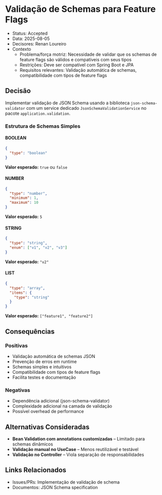 # Validação de Schemas para Feature Flags

- Status: Accepted
- Data: 2025-08-05
- Decisores: Renan Loureiro
- Contexto
  - Problema/força motriz: Necessidade de validar que os schemas de feature flags são válidos e compatíveis com seus tipos
  - Restrições: Deve ser compatível com Spring Boot e JPA
  - Requisitos relevantes: Validação automática de schemas, compatibilidade com tipos de feature flags

## Decisão

Implementar validação de JSON Schema usando a biblioteca `json-schema-validator` com um service dedicado `JsonSchemaValidationService` no pacote `application.validation`.

### Estrutura de Schemas Simples

#### BOOLEAN

```json
{
  "type": "boolean"
}
```

**Valor esperado:** `true` ou `false`

#### NUMBER

```json
{
  "type": "number",
  "minimum": 1,
  "maximum": 10
}
```

**Valor esperado:** `5`

#### STRING

```json
{
  "type": "string",
  "enum": ["v1", "v2", "v3"]
}
```

**Valor esperado:** `"v2"`

#### LIST

```json
{
  "type": "array",
  "items": {
    "type": "string"
  }
}
```

**Valor esperado:** `["feature1", "feature2"]`

## Consequências

### Positivas

- Validação automática de schemas JSON
- Prevenção de erros em runtime
- Schemas simples e intuitivos
- Compatibilidade com tipos de feature flags
- Facilita testes e documentação

### Negativas

- Dependência adicional (json-schema-validator)
- Complexidade adicional na camada de validação
- Possível overhead de performance

## Alternativas Consideradas

- **Bean Validation com annotations customizadas** – Limitado para schemas dinâmicos
- **Validação manual no UseCase** – Menos reutilizável e testável
- **Validação no Controller** – Viola separação de responsabilidades

## Links Relacionados

- Issues/PRs: Implementação de validação de schema
- Documentos: JSON Schema specification
